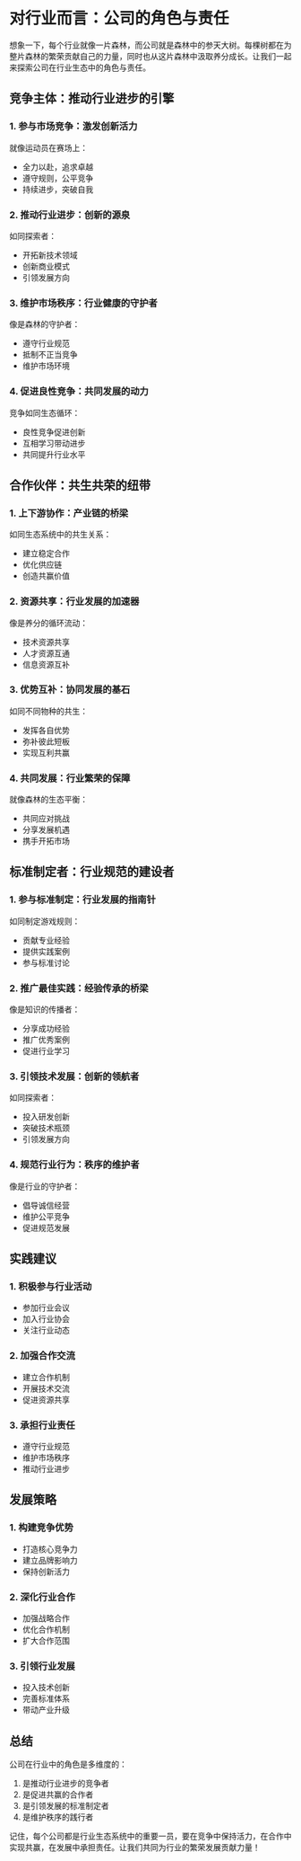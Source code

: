 # 对行业而言：公司的角色与责任

想象一下，每个行业就像一片森林，而公司就是森林中的参天大树。每棵树都在为整片森林的繁荣贡献自己的力量，同时也从这片森林中汲取养分成长。让我们一起来探索公司在行业生态中的角色与责任。

## 竞争主体：推动行业进步的引擎

### 1. 参与市场竞争：激发创新活力

就像运动员在赛场上：
- 全力以赴，追求卓越
- 遵守规则，公平竞争
- 持续进步，突破自我

### 2. 推动行业进步：创新的源泉

如同探索者：
- 开拓新技术领域
- 创新商业模式
- 引领发展方向

### 3. 维护市场秩序：行业健康的守护者

像是森林的守护者：
- 遵守行业规范
- 抵制不正当竞争
- 维护市场环境

### 4. 促进良性竞争：共同发展的动力

竞争如同生态循环：
- 良性竞争促进创新
- 互相学习带动进步
- 共同提升行业水平

## 合作伙伴：共生共荣的纽带

### 1. 上下游协作：产业链的桥梁

如同生态系统中的共生关系：
- 建立稳定合作
- 优化供应链
- 创造共赢价值

### 2. 资源共享：行业发展的加速器

像是养分的循环流动：
- 技术资源共享
- 人才资源互通
- 信息资源互补

### 3. 优势互补：协同发展的基石

如同不同物种的共生：
- 发挥各自优势
- 弥补彼此短板
- 实现互利共赢

### 4. 共同发展：行业繁荣的保障

就像森林的生态平衡：
- 共同应对挑战
- 分享发展机遇
- 携手开拓市场

## 标准制定者：行业规范的建设者

### 1. 参与标准制定：行业发展的指南针

如同制定游戏规则：
- 贡献专业经验
- 提供实践案例
- 参与标准讨论

### 2. 推广最佳实践：经验传承的桥梁

像是知识的传播者：
- 分享成功经验
- 推广优秀案例
- 促进行业学习

### 3. 引领技术发展：创新的领航者

如同探索者：
- 投入研发创新
- 突破技术瓶颈
- 引领发展方向

### 4. 规范行业行为：秩序的维护者

像是行业的守护者：
- 倡导诚信经营
- 维护公平竞争
- 促进规范发展

## 实践建议

### 1. 积极参与行业活动

- 参加行业会议
- 加入行业协会
- 关注行业动态

### 2. 加强合作交流

- 建立合作机制
- 开展技术交流
- 促进资源共享

### 3. 承担行业责任

- 遵守行业规范
- 维护市场秩序
- 推动行业进步

## 发展策略

### 1. 构建竞争优势

- 打造核心竞争力
- 建立品牌影响力
- 保持创新活力

### 2. 深化行业合作

- 加强战略合作
- 优化合作机制
- 扩大合作范围

### 3. 引领行业发展

- 投入技术创新
- 完善标准体系
- 带动产业升级

## 总结

公司在行业中的角色是多维度的：
1. 是推动行业进步的竞争者
2. 是促进共赢的合作者
3. 是引领发展的标准制定者
4. 是维护秩序的践行者

记住，每个公司都是行业生态系统中的重要一员，要在竞争中保持活力，在合作中实现共赢，在发展中承担责任。让我们共同为行业的繁荣发展贡献力量！